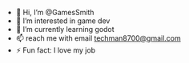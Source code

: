 - 👋 Hi, I’m @GamesSmith
- 👀 I’m interested in game dev
- 🌱 I’m currently learning godot
- 📫 reach me with email techman8700@gmail.com
- ⚡ Fun fact: I love my job

<!---
GamesSmith/GamesSmith is a ✨ s ✨ repository because its `README.md` (this file) appears on your GitHub profile.
You can click the Preview link to take a look at your changes.
--->
